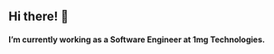 ## Hi there! 👋

#### I’m currently working as a Software Engineer at 1mg Technologies.

<!--
**JatinPruthi/JatinPruthi** is a ✨ _special_ ✨ repository because its `README.md` (this file) appears on your GitHub profile.



